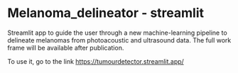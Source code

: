 # Melanoma_delineator - streamlit

Streamlit app to guide the user through a new machine-learning pipeline to delineate melanomas from photoacoustic and ultrasound data. 
The full work frame will be available after publication.

To use it, go to the link https://tumourdetector.streamlit.app/
